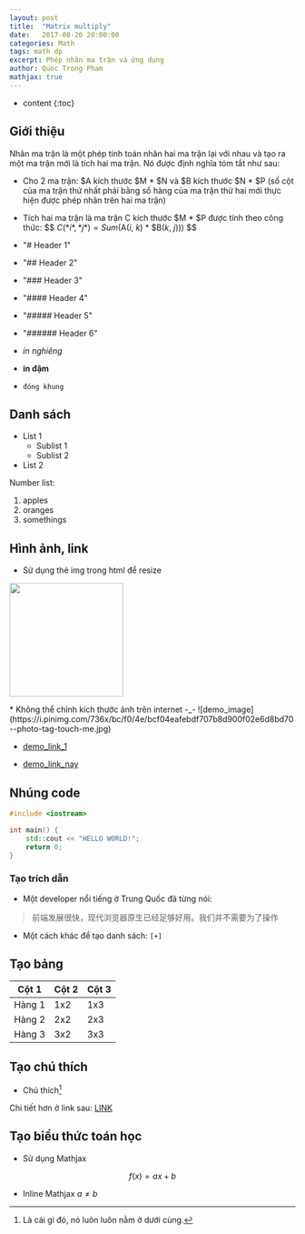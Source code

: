 ```yaml
---
layout: post
title:  "Matrix multiply"
date:   2017-08-26 20:00:00
categories: Math
tags: math dp
excerpt: Phép nhân ma trận và ứng dụng
author: Quoc Trong Pham
mathjax: true
---
```


* content 
{:toc}

## Giới thiệu

Nhân ma trận là một phép tính toán nhân hai ma trận lại với nhau và tạo ra một ma trận mới là tích hai ma trận. Nó được định nghĩa tóm tắt như sau:
* Cho 2 ma trận: $A kích thước $M * $N và $B kích thước $N * $P (số cột của ma trận thứ nhất phải bằng số hàng của ma trận thứ hai mới thực hiện được phép nhân trên hai ma trận)
* Tích hai ma trận là ma trận C kích thước $M * $P được tính theo công thức: 
$$
$C(*i*, *j*) = Sum($A(*i*, *k*) * $B(*k*, *j*)))
$$ 

* "# Header 1"
* "## Header 2"
* "### Header 3"
* "#### Header 4"
* "##### Header 5"
* "###### Header 6"

* *in nghiêng*
* **in đậm**
* `đóng khung`


## Danh sách
* List 1
	* Sublist 1
	* Sublist 2
* List 2

Number list:
1. apples
2. oranges
3. somethings

## Hình ảnh, link

* Sử dụng thẻ img trong html để resize

<p><img src="https://i.pinimg.com/736x/bc/f0/4e/bcf04eafebdf707b8d900f02e6d8bd70--photo-tag-touch-me.jpg" width="200"></p>
* Không thể chỉnh kích thước ảnh trên internet -_-
![demo_image](https://i.pinimg.com/736x/bc/f0/4e/bcf04eafebdf707b8d900f02e6d8bd70--photo-tag-touch-me.jpg)

* [demo_link_1](https://facebook.com/quoctrong.qb)

* [demo_link_nay][demo_link]

[demo_link]: https://facebook.com/quoctrong.qb



## Nhúng code

``` c++
#include <iostream>

int main() {
	std::cout << "HELLO WORLD!";
	return 0;
}
```

### Tạo trích dẫn
* Một developer nổi tiếng ở Trung Quốc đã từng nói:
> 前端发展很快，现代浏览器原生已经足够好用。我们并不需要为了操作
* Một cách khác để tạo danh sách: 
`[+]`

## Tạo bảng

|Cột 1|Cột 2|Cột 3|
|------|-------|-------|
|Hàng 1|1x2|1x3|
|Hàng 2|2x2|2x3|
|Hàng 3|3x2|3x3|

## Tạo chú thích

* Chú thích[^1]

[^1]: Là cái gì đó, nó luôn luôn nằm ở dưới cùng.

Chi tiết hơn ở link sau: [LINK](https://github.com/adam-p/markdown-here/wiki/Markdown-Cheatsheet)

## Tạo biểu thức toán học
* Sử dụng Mathjax

$$
f(x) = ax + b
$$

* Inline Mathjax $a \neq b$
